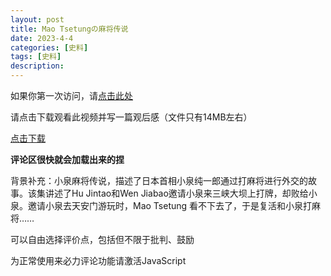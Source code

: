 ```yaml
---
layout: post
title: Mao Tsetungの麻将传说
date: 2023-4-4
categories: [史料]
tags: [史料]
description: 
---
```



如果你第一次访问，请[点击此处](https://ovule-seed.github.io/blog/2023/01/30/z9-%E6%A0%B8%E5%BF%83/)

请点击下载观看此视频并写一篇观后感（文件只有14MB左右）

[点击下载](https://link.jscdn.cn/1drv/aHR0cHM6Ly8xZHJ2Lm1zL3YvcyFBbkRfWnc1MWxQUWplb0xLb3RCdFBRdlUyOTA_ZT0wZVgxSlg.mp4)

**评论区很快就会加载出来的捏**

背景补充：小泉麻将传说，描述了日本首相小泉纯一郎通过打麻将进行外交的故事。该集讲述了Hu Jintao和Wen Jiabao邀请小泉来三峡大坝上打牌，却败给小泉。邀请小泉去天安门游玩时，Mao Tsetung 看不下去了，于是复活和小泉打麻将……

可以自由选择评价点，包括但不限于批判、鼓励

<!-- 来必力City版安装代码 -->
<div id="lv-container" data-id="city" data-uid="MTAyMC81ODAwMC8zNDQ2Mw==">
	<script type="text/javascript">
   (function(d, s) {
       var j, e = d.getElementsByTagName(s)[0];

       if (typeof LivereTower === 'function') { return; }

       j = d.createElement(s);
       j.src = 'https://cdn-city.livere.com/js/embed.dist.js';
       j.async = true;

       e.parentNode.insertBefore(j, e);
   })(document, 'script');
	</script>
<noscript> 为正常使用来必力评论功能请激活JavaScript</noscript>
</div>
<!-- City版安装代码已完成 -->

